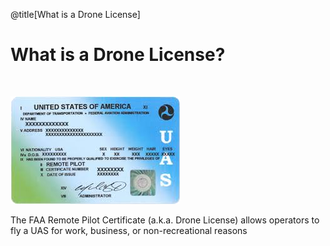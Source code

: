 <div class="slide-bg-style-left"></div><div class="slide-bg-style-right"></div>

@title[What is a Drone License]

# What is a Drone License?

<br>

<div class="left">

![Logo](assets/img/remotepilotlicense.png)

</div>

<div class="right">
<p class="large-text">The FAA Remote Pilot Certificate (a.k.a. Drone License) allows operators to fly a UAS for work, business, or non-recreational reasons</p>
<!-- <span style="font-size:30px;">The FAA Remote Pilot Certificate (a.k.a. Drone License) allows operators to fly a UAS for work, business, or non-recreational reasons</span> -->

</div>
